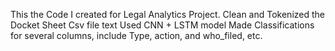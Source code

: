 This the Code I created for Legal Analytics Project.
Clean and Tokenized the Docket Sheet Csv file text
Used CNN + LSTM model
Made Classifications for several columns, include Type, action, and who_filed, etc.
